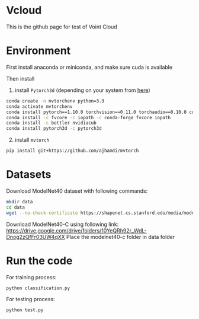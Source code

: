 # Vcloud
This is the github page for test of Voint Cloud

# Environment 
First install anaconda or miniconda, and make sure cuda is available

Then install 
1. install `Pytorch3d` (depending on your system from [here](https://github.com/facebookresearch/pytorch3d/blob/master/INSTALL.md))
```bash
conda create -n mvtorchenv python=3.9
conda activate mvtorchenv
conda install pytorch==1.10.0 torchvision==0.11.0 torchaudio==0.10.0 cudatoolkit=10.2 -c pytorch
conda install -c fvcore -c iopath -c conda-forge fvcore iopath
conda install -c bottler nvidiacub
conda install pytorch3d -c pytorch3d
``` 

2. install `mvtorch` 

```bash
pip install git+https://github.com/ajhamdi/mvtorch
``` 
# Datasets
Download ModelNet40 dataset with following commands:
```bash
mkdir data
cd data
wget --no-check-certificate https://shapenet.cs.stanford.edu/media/modelnet40_ply_hdf5_2048.zip
```
Download ModelNet40-C using following link:
https://drive.google.com/drive/folders/10YeQRh92r_WdL-Dnog2zQfFr03UW4qXX
Place the modelnet40-c folder in data folder

# Run the code
For training process:
```bash
python classification.py
```
For testing process:
```bash
python test.py
```

